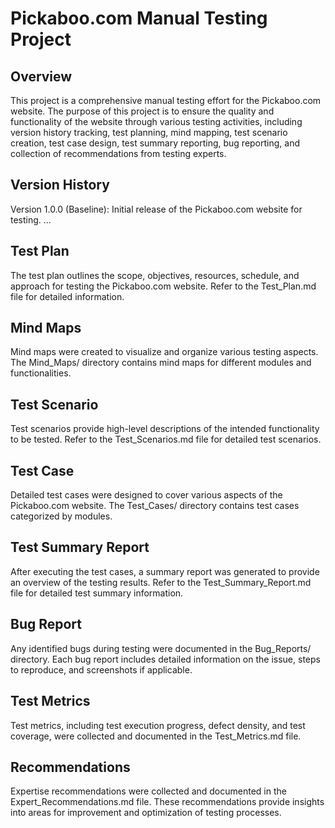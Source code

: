 # Pickaboo.com Manual Testing Project

## Overview
This project is a comprehensive manual testing effort for the Pickaboo.com website. The purpose of this project is to ensure the quality and functionality of the website through various testing activities, including version history tracking, test planning, mind mapping, test scenario creation, test case design, test summary reporting, bug reporting, and collection of recommendations from testing experts.

## Version History
Version 1.0.0 (Baseline): Initial release of the Pickaboo.com website for testing.
...

## Test Plan
The test plan outlines the scope, objectives, resources, schedule, and approach for testing the Pickaboo.com website. Refer to the Test_Plan.md file for detailed information.

## Mind Maps
Mind maps were created to visualize and organize various testing aspects. The Mind_Maps/ directory contains mind maps for different modules and functionalities.

## Test Scenario
Test scenarios provide high-level descriptions of the intended functionality to be tested. Refer to the Test_Scenarios.md file for detailed test scenarios.

## Test Case
Detailed test cases were designed to cover various aspects of the Pickaboo.com website. The Test_Cases/ directory contains test cases categorized by modules.

## Test Summary Report
After executing the test cases, a summary report was generated to provide an overview of the testing results. Refer to the Test_Summary_Report.md file for detailed test summary information.

## Bug Report
Any identified bugs during testing were documented in the Bug_Reports/ directory. Each bug report includes detailed information on the issue, steps to reproduce, and screenshots if applicable.

## Test Metrics
Test metrics, including test execution progress, defect density, and test coverage, were collected and documented in the Test_Metrics.md file.

## Recommendations
Expertise recommendations were collected and documented in the Expert_Recommendations.md file. These recommendations provide insights into areas for improvement and optimization of testing processes.

